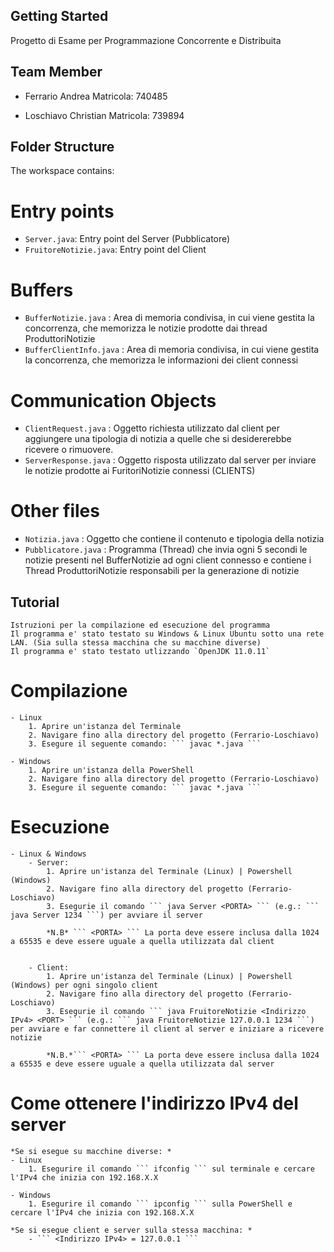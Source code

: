 ## Getting Started

Progetto di Esame per Programmazione Concorrente e Distribuita

## Team Member 

- Ferrario Andrea 
    Matricola: 740485

- Loschiavo Christian
    Matricola: 739894

## Folder Structure

The workspace contains:

# Entry points

- `Server.java`: Entry point del Server (Pubblicatore)
- `FruitoreNotizie.java`: Entry point del Client

# Buffers
- `BufferNotizie.java` : Area di memoria condivisa, in cui viene gestita la concorrenza, che memorizza le notizie prodotte dai thread ProduttoriNotizie
- `BufferClientInfo.java` : Area di memoria condivisa, in cui viene gestita la concorrenza, che memorizza le informazioni dei client connessi

# Communication Objects
- `ClientRequest.java` : Oggetto richiesta utilizzato dal client per aggiungere una tipologia di notizia a quelle che si desidererebbe ricevere o rimuovere.
- `ServerResponse.java` : Oggetto risposta utilizzato dal server per inviare le notizie prodotte ai FuritoriNotizie connessi (CLIENTS)

# Other files
- `Notizia.java` : Oggetto che contiene il contenuto e tipologia della notizia
- `Pubblicatore.java` : Programma (Thread) che invia ogni 5 secondi le notizie presenti nel BufferNotizie ad ogni client connesso e contiene i Thread ProduttoriNotizie responsabili per la generazione di notizie

## Tutorial
    Istruzioni per la compilazione ed esecuzione del programma
    Il programma e' stato testato su Windows & Linux Ubuntu sotto una rete LAN. (Sia sulla stessa macchina che su macchine diverse)
    Il programma e' stato testato utlizzando `OpenJDK 11.0.11`
# Compilazione
    - Linux
        1. Aprire un'istanza del Terminale
        2. Navigare fino alla directory del progetto (Ferrario-Loschiavo)
        3. Esegure il seguente comando: ``` javac *.java ```

    - Windows
        1. Aprire un'istanza della PowerShell
        2. Navigare fino alla directory del progetto (Ferrario-Loschiavo)
        3. Esegure il seguente comando: ``` javac *.java ```


# Esecuzione 
    - Linux & Windows
        - Server: 
            1. Aprire un'istanza del Terminale (Linux) | Powershell (Windows)
            2. Navigare fino alla directory del progetto (Ferrario-Loschiavo)
            3. Esegurie il comando ``` java Server <PORTA> ``` (e.g.: ``` java Server 1234 ```) per avviare il server

            *N.B* ``` <PORTA> ``` La porta deve essere inclusa dalla 1024 a 65535 e deve essere uguale a quella utilizzata dal client

        
        - Client:
            1. Aprire un'istanza del Terminale (Linux) | Powershell (Windows) per ogni singolo client
            2. Navigare fino alla directory del progetto (Ferrario-Loschiavo)
            3. Esegurie il comando ``` java FruitoreNotizie <Indirizzo IPv4> <PORT> ``` (e.g.: ``` java FruitoreNotizie 127.0.0.1 1234 ```) per avviare e far connettere il client al server e iniziare a ricevere notizie

            *N.B.*``` <PORTA> ``` La porta deve essere inclusa dalla 1024 a 65535 e deve essere uguale a quella utilizzata dal server
        
# Come ottenere l'indirizzo IPv4 del server
    *Se si esegue su macchine diverse: *
    - Linux
        1. Esegurire il comando ``` ifconfig ``` sul terminale e cercare l'IPv4 che inizia con 192.168.X.X
    
    - Windows
        1. Esegurire il comando ``` ipconfig ``` sulla PowerShell e cercare l'IPv4 che inizia con 192.168.X.X

    *Se si esegue client e server sulla stessa macchina: *
        - ``` <Indirizzo IPv4> = 127.0.0.1 ```
    
    



            
         
                                


